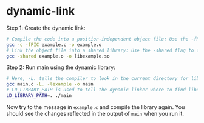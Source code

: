 # dynamic-link
Step 1: Create the dynamic link:
```sh
# Compile the code into a position-independent object file: Use the -fPIC flag to create position-independent code, which is necessary for dynamic libraries.
gcc -c -fPIC example.c -o example.o
# Link the object file into a shared library: Use the -shared flag to create the shared library (.so file).
gcc -shared example.o -o libexample.so
```

Step 2: Run main using the dynamic library:
```bash
# Here, -L. tells the compiler to look in the current directory for libraries, and -lexample links against libexample.so.
gcc main.c -L. -lexample -o main
# LD_LIBRARY_PATH is used to tell the dynamic linker where to find libexample.so.
LD_LIBRARY_PATH=. ./main
```

Now try to the message in `example.c` and compile the library again. You should see the changes reflected in the output of `main` when you run it.
